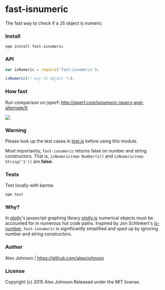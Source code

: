 # fast-isnumeric

The fast way to check if a JS object is numeric

### Install

```
npm install fast-isnumeric
```

### API

```js
var isNumeric = require('fast-isnumeric');

isNumeric(/* any JS object */);
```

### How fast

Run comparison on jsperf: http://jsperf.com/isnumeric-jquery-and-alternate/5

![](http://i.imgur.com/dczrlVE.png)

### Warning

Please look up the test cases in
[test.js](https://github.com/plotly/fast-isnumeric/blob/master/test.js) before
using this module.

Most importantly, `fast-isnumeric` returns false on number and string
constructors. That is, `isNumeric(new Number(1))` and `isNumeric(new
String('1'))` are **false**.

### Tests

Test locally with karma:

```
npm test
```

### Why?

In [plotly](https://plot.ly/)'s javascript graphing library
[plotly.js](https://plot.ly/javascript/) numerical objects must be accounted
for in numerous hot code paths. Inspired by Jon Schlinkert's
[is-number](https://github.com/jonschlinkert/is-number), `fast-isnumeric` is
significantly simplified and sped up by ignoring number and string constructors.

### Author

Alex Johnson | https://github.com/alexcjohnson

### License

Copyright (c) 2015 Alex Johnson Released under the MIT license.
